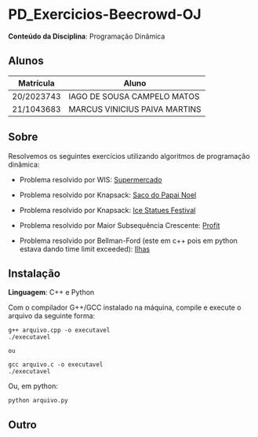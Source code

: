 # PD_Exercicios-Beecrowd-OJ

**Conteúdo da Disciplina**: Programação Dinâmica<br>

## Alunos

| Matrícula  | Aluno                         |
| ---------- | ----------------------------- |
| 20/2023743 | IAGO DE SOUSA CAMPELO MATOS   |
| 21/1043683 | MARCUS VINICIUS PAIVA MARTINS |

## Sobre

Resolvemos os seguintes exercícios utilizando algoritmos de programação dinâmica:

- Problema resolvido por WIS: [Supermercado](https://www.beecrowd.com.br/judge/pt/problems/view/1351)

- Problema resolvido por Knapsack: [Saco do Papai Noel](https://www.beecrowd.com.br/judge/pt/problems/view/1767)

- Problema resolvido por Knapsack: [Ice Statues Festival](https://www.beecrowd.com.br/judge/en/problems/view/1034)

- Problema resolvido por Maior Subsequência Crescente: [Profit](https://www.beecrowd.com.br/judge/en/problems/view/1310)

- Problema resolvido por Bellman-Ford (este em c++ pois em python estava dando time limit exceeded): [Ilhas](https://www.beecrowd.com.br/judge/pt/problems/view/2784)

## Instalação

**Linguagem**: C++ e Python<br>

Com o compilador G++/GCC instalado na máquina, compile e execute o arquivo da seguinte forma:

    g++ arquivo.cpp -o executavel
    ./executavel

    ou

    gcc arquivo.c -o executavel
    ./executavel

Ou, em python:

    python arquivo.py

## Outro

